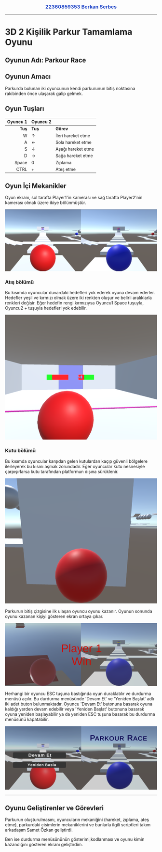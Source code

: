 <h3 style="color: #2146C7; text-align: center">22360859353 Berkan Serbes</h3>
<hr>

# 3D 2 Kişilik Parkur Tamamlama Oyunu 

## Oyunun Adı: Parkour Race 

## Oyunun Amacı
Parkurda bulunan iki oyuncunun kendi parkurunun bitiş noktasına rakibinden önce ulaşarak galip gelmek.

## Oyun Tuşları

| **Oyuncu 1** | **Oyuncu 2** |      |
|-------------:|-------------|-------|
| **Tuş**      | **Tuş**     | **Görev** |
| W            |    ↑        | İleri hareket etme         |
| A            |    ←        | Sola hareket etme          |
| S            |    ↓        | Aşağı hareket etme         |
| D            |    →        | Sağa hareket etme          |
| Space        |    0        | Zıplama                    |
| CTRL         |    +        | Ateş etme                  |

## Oyun İçi Mekanikler

Oyun ekranı, sol tarafta Player1'in kamerası ve sağ tarafta Player2'nin kamerası olmak üzere ikiye bölünmüştür.

![Dual Camera](https://github.com/berkanserbes/OyunProgramlama_VizeProjesi/blob/main/ScreenShot/DualCamera.png?raw=true)

### Atış bölümü

Bu kısımda oyuncular duvardaki hedefleri yok ederek oyuna devam ederler. Hedefler yeşil ve kırmızı olmak üzere iki renkten oluşur ve belirli aralıklarla renkleri değişir. Eğer hedefin rengi kırmızıysa Oyuncu1 Space tuşuyla, Oyuncu2 + tuşuyla hedefleri yok edebilir.

![Target Area](https://github.com/berkanserbes/OyunProgramlama_VizeProjesi/blob/main/ScreenShot/ShootTarget.png?raw=true)

### Kutu bölümü

Bu kısımda oyuncular karşıdan gelen kutulardan kaçıp güvenli bölgelere ilerleyerek bu kısmı aşmak zorundadır. Eğer oyuncular kutu nesnesiyle çarpışırlarsa kutu tarafından platformun dışına sürüklenir.

![Box Collision](https://github.com/berkanserbes/OyunProgramlama_VizeProjesi/blob/main/ScreenShot/BoxCollision.png?raw=true)


Parkurun bitiş çizgisine ilk ulaşan oyuncu oyunu kazanır. Oyunun sonunda oyunu kazanan kişiyi gösteren ekran ortaya çıkar.

![Winner Screen](https://github.com/berkanserbes/OyunProgramlama_VizeProjesi/blob/main/ScreenShot/WinnerScreen.png?raw=true)


Herhangi bir oyuncu ESC tuşuna bastığında oyun duraklatılır ve durdurma menüsü açılır. Bu durdurma menüsünde 'Devam Et' ve 'Yeniden Başlat' adlı iki adet buton bulunmaktadır. Oyuncu 'Devam Et' butonuna basarak oyuna kaldığı yerden devam edebilir veya 'Yeniden Başlat' butonuna basarak oyuna yeniden başlayabilir ya da yeniden ESC tuşuna basarak bu durdurma menüsünü kapatabilir.

![Pause Menu](https://github.com/berkanserbes/OyunProgramlama_VizeProjesi/blob/main/ScreenShot/PauseMenu.png?raw=true)

<hr>

## Oyunu Geliştirenler ve Görevleri

Parkurun oluşturulmasını, oyuncuların mekaniğini (hareket, zıplama, ateş etme), parkurdaki cisimlerin mekaniklerini ve bunlarla ilgili scriptleri takım arkadaşım Samet Özkan geliştirdi.

Ben ise durdurma menüsününün gösterimi,kodlanması ve oyunu kimin kazandığını gösteren ekranı geliştirdim.